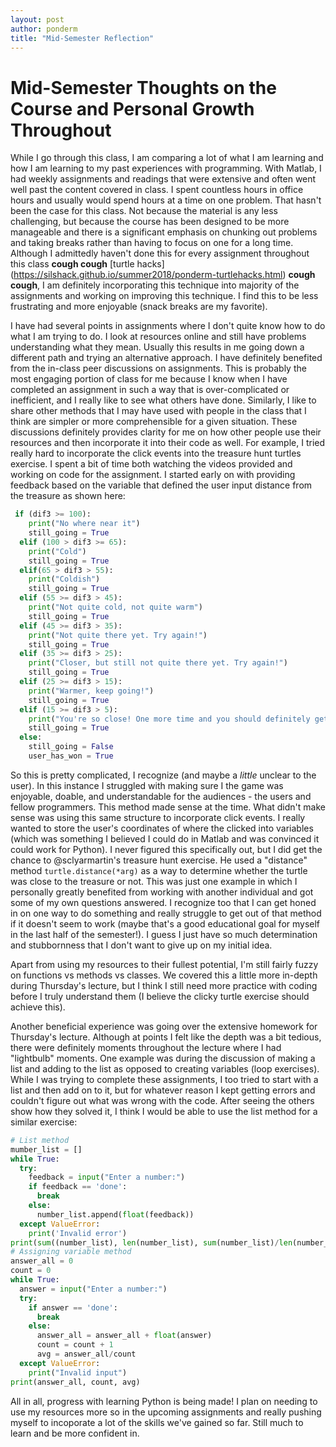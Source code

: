 ```yaml
---
layout: post
author: ponderm
title: "Mid-Semester Reflection"
---
```

# Mid-Semester Thoughts on the Course and Personal Growth Throughout

While I go through this class, I am comparing a lot of what I am learning and how I am learning to my past experiences with programming. With Matlab, I had weekly assignments and readings that were extensive and often went well past the content covered in class. I spent countless hours in office hours and usually would spend hours at a time on one problem. That hasn't been the case for this class. Not because the material is any less challenging, but because the course has been designed to be more manageable and there is a significant emphasis on chunking out problems and taking breaks rather than having to focus on one for a long time. Although I admittedly haven't done this for every assignment throughout this class **cough cough** [turtle hacks] (https://silshack.github.io/summer2018/ponderm-turtlehacks.html) **cough cough**, I am definitely incorporating this technique into majority of the assignments and working on improving this technique. I find this to be less frustrating and more enjoyable (snack breaks are my favorite). 

I have had several points in assignments where I don't quite know how to do what I am trying to do. I look at resources online and still have problems understanding what they mean. Usually this results in me going down a different path and trying an alternative approach. I have definitely benefited from the in-class peer discussions on assignments. This is probably the most engaging portion of class for me because I know when I have completed an assignment in such a way that is over-complicated or inefficient, and I really like to see what others have done. Similarly, I like to share other methods that I may have used with people in the class that I think are simpler or more comprehensible for a given situation. These discussions definitely provides clarity for me on how other people use their resources and then incorporate it into their code as well. For example, I tried really hard to incorporate the click events into the treasure hunt turtles exercise. I spent a bit of time both watching the videos provided and working on code for the assignment. I started early on with providing feedback based on the variable that defined the user input distance from the treasure as shown here:
```python
 if (dif3 >= 100):
    print("No where near it")
    still_going = True
  elif (100 > dif3 >= 65):
    print("Cold")
    still_going = True
  elif(65 > dif3 > 55):
    print("Coldish")
    still_going = True
  elif (55 >= dif3 > 45):
    print("Not quite cold, not quite warm")
    still_going = True
  elif (45 >= dif3 > 35):
    print("Not quite there yet. Try again!")
    still_going = True
  elif (35 >= dif3 > 25):
    print("Closer, but still not quite there yet. Try again!")
    still_going = True
  elif (25 >= dif3 > 15):
    print("Warmer, keep going!")
    still_going = True
  elif (15 >= dif3 > 5):
    print("You're so close! One more time and you should definitely get it!")
    still_going = True
  else:
    still_going = False
    user_has_won = True
```
So this is pretty complicated, I recognize (and maybe a *little* unclear to the user). In this instance I struggled with making sure I the game was enjoyable, doable, and understandable for the audiences - the users and fellow programmers. This method made sense at the time. What didn't make sense was using this same structure to incorporate click events. I really wanted to store the user's coordinates of where the clicked into variables (which was something I believed I could do in Matlab and was convinced it could work for Python). I never figured this specifically out, but I did get the chance to @sclyarmartin's treasure hunt exercise. He used a "distance" method `turtle.distance(*arg)` as a way to determine whether the turtle was close to the treasure or not. This was just one example in which I personally greatly benefited from working with another individual and got some of my own questions answered. I recognize too that I can get honed in on one way to do something and really struggle to get out of that method if it doesn't seem to work (maybe that's a good educational goal for myself in the last half of the semester!). I guess I just have so much determination and stubbornness that I don't want to give up on my initial idea. 

Apart from using my resources to their fullest potential, I'm still fairly fuzzy on functions vs methods vs classes. We covered this a little more in-depth during Thursday's lecture, but I think I still need more practice with coding before I truly understand them (I believe the clicky turtle exercise should achieve this). 

Another beneficial experience was going over the extensive homework for Thursday's lecture. Although at points I felt like the depth was a bit tedious, there were definitely moments throughout the lecture where I had "lightbulb" moments. One example was during the discussion of making a list and adding to the list as opposed to creating variables (loop exercises). While I was trying to complete these assignments, I too tried to start with a list and then add on to it, but for whatever reason I kept getting errors and couldn't figure out what was wrong with the code. After seeing the others show how they solved it, I think I would be able to use the list method for a similar exercise:
```python
# List method
mumber_list = []
while True:
  try:
    feedback = input("Enter a number:")
    if feedback == 'done':
      break
    else:
      number_list.append(float(feedback))
  except ValueError:
    print('Invalid error')
print(sum((number_list), len(number_list), sum(number_list)/len(number_list)))
# Assigning variable method
answer_all = 0
count = 0
while True:
  answer = input("Enter a number:")
  try:
    if answer == 'done':
      break
    else: 
      answer_all = answer_all + float(answer)
      count = count + 1
      avg = answer_all/count
  except ValueError:
    print("Invalid input")
print(answer_all, count, avg)
```

All in all, progress with learning Python is being made! I plan on needing to use my resources more so in the upcoming assignments and really pushing myself to incoporate a lot of the skills we've gained so far. Still much to learn and be more confident in.
